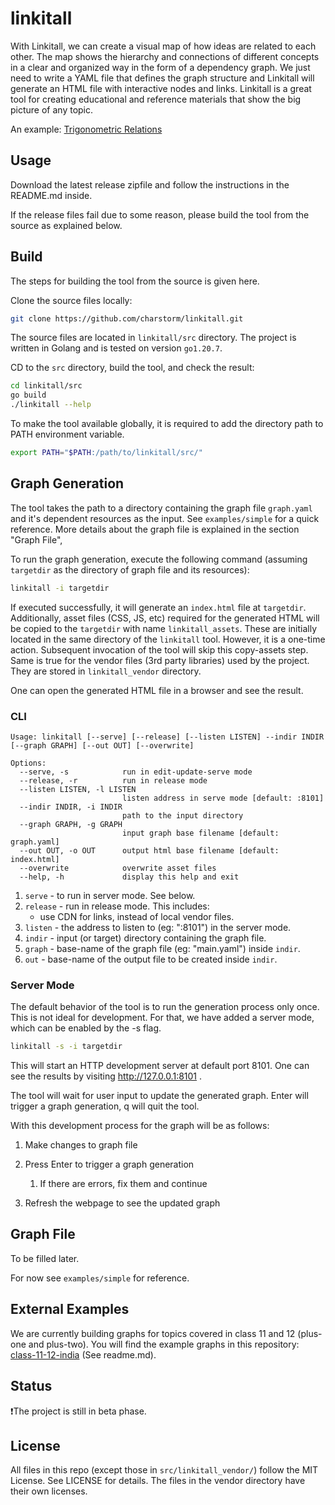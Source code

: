 # linkitall

With Linkitall, we can create a visual map of how ideas are related to each other. The map shows the hierarchy and connections of different concepts in a clear and organized way in the form of a dependency graph. We just need to write a YAML file that defines the graph structure and Linkitall will generate an HTML file with interactive nodes and links. Linkitall is a great tool for creating educational and reference materials that show the big picture of any topic.

An example: [Trigonometric Relations](https://charstorm.github.io/class-11-12-india/class11/maths/trigonometry/relations/)

## Usage

Download the latest release zipfile and follow the instructions in the README.md inside.

If the release files fail due to some reason, please build the tool from the source as explained below.

## Build

The steps for building the tool from the source is given here.

Clone the source files locally:

```bash
git clone https://github.com/charstorm/linkitall.git
```

The source files are located in `linkitall/src` directory. The project is written in Golang and is tested on version `go1.20.7`.

CD to the `src` directory, build the tool, and check the result:

```bash
cd linkitall/src
go build
./linkitall --help
```

To make the tool available globally, it is required to add the directory path to PATH environment variable.

```bash
export PATH="$PATH:/path/to/linkitall/src/"
```

## Graph Generation

The tool takes the path to a directory containing the graph file `graph.yaml` and it's dependent resources as the input. See `examples/simple` for a quick reference. More details about the graph file is explained in the section "Graph File",

To run the graph generation, execute the following command (assuming `targetdir` as the directory of graph file and its resources):

```bash
linkitall -i targetdir
```

If executed successfully, it will generate  an `index.html` file at `targetdir`. Additionally, asset files (CSS, JS, etc) required for the generated HTML will be copied to the `targetdir` with name `linkitall_assets`. These are initially located in the same directory of the `linkitall` tool. However, it is a one-time action. Subsequent invocation of the tool will skip this copy-assets step. Same is true for the vendor files (3rd party libraries) used by the project. They are stored in `linkitall_vendor` directory.

One can open the generated HTML file in a browser and see the result.

### CLI

```
Usage: linkitall [--serve] [--release] [--listen LISTEN] --indir INDIR [--graph GRAPH] [--out OUT] [--overwrite]

Options:
  --serve, -s            run in edit-update-serve mode
  --release, -r          run in release mode
  --listen LISTEN, -l LISTEN
                         listen address in serve mode [default: :8101]
  --indir INDIR, -i INDIR
                         path to the input directory
  --graph GRAPH, -g GRAPH
                         input graph base filename [default: graph.yaml]
  --out OUT, -o OUT      output html base filename [default: index.html]
  --overwrite            overwrite asset files
  --help, -h             display this help and exit
```

1. `serve` - to run in server mode. See below.
2. `release` - run in release mode. This includes:
    - use CDN for links, instead of local vendor files.
3. `listen` - the address to listen to (eg: ":8101") in the server mode.
4. `indir` - input (or target) directory containing the graph file.
5. `graph` - base-name of the graph file (eg: "main.yaml") inside `indir`.
6. `out` - base-name of the output file to be created inside `indir`.


### Server Mode

The default behavior of the tool is to run the generation process only once. This is not ideal for development. For that, we have added a server mode, which can be enabled by the -s flag.

```bash
linkitall -s -i targetdir
```

This will start an HTTP development server at default port 8101. One can see the results by visiting http://127.0.0.1:8101 . 

The tool will wait for user input to update the generated graph. Enter will trigger a graph generation, q will quit the tool.

With this development process for the graph will be as follows:

1. Make changes to graph file

2. Press Enter to trigger a graph generation
   
   1. If there are errors, fix them and continue

3. Refresh the webpage to see the updated graph

## Graph File

To be filled later.

For now see `examples/simple` for reference.

## External Examples

We are currently building graphs for topics covered in class 11 and 12 (plus-one and plus-two).
You will find the example graphs in this repository:
[class-11-12-india](https://github.com/charstorm/class-11-12-india) (See readme.md).

## Status

❗The project is still in beta phase.

## License

All files in this repo (except those in `src/linkitall_vendor/`) follow the MIT License.
See LICENSE for details. The files in the vendor directory have their own licenses.
